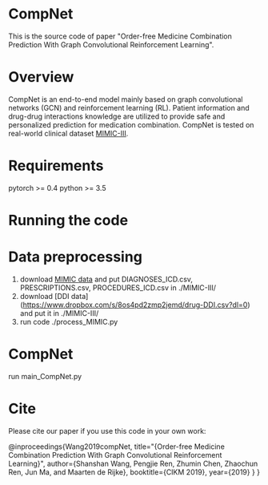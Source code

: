 CompNet
====

This is the source code of paper "Order-free Medicine Combination Prediction With Graph
Convolutional Reinforcement Learning".

Overview
====
CompNet is an end-to-end model mainly based on graph convolutional networks (GCN) and reinforcement learning (RL). Patient information and  drug-drug interactions knowledge are utilized to provide safe and personalized prediction for  medication combination. CompNet is tested on real-world clinical dataset [MIMIC-III](https://mimic.physionet.org/).

Requirements
=====
pytorch >= 0.4
python >= 3.5

Running the code
=====

Data preprocessing
===
1. download [MIMIC data](https://mimic.physionet.org/) and put DIAGNOSES_ICD.csv, PRESCRIPTIONS.csv, PROCEDURES_ICD.csv in ./MIMIC-III/
2. download [DDI data] (https://www.dropbox.com/s/8os4pd2zmp2jemd/drug-DDI.csv?dl=0) and put it in ./MIMIC-III/
3. run code ./process_MIMIC.py

CompNet
=====
run main_CompNet.py

Cite
====
Please cite our paper if you use this code in your own work:

@inproceedings{Wang2019compNet,
  title="{Order-free Medicine Combination Prediction With Graph
Convolutional Reinforcement Learning}",
  author={Shanshan Wang, Pengjie Ren, Zhumin Chen, Zhaochun Ren, Jun Ma, and Maarten
de Rijke},
  booktitle={CIKM 2019},
  year={2019}
  }
}
